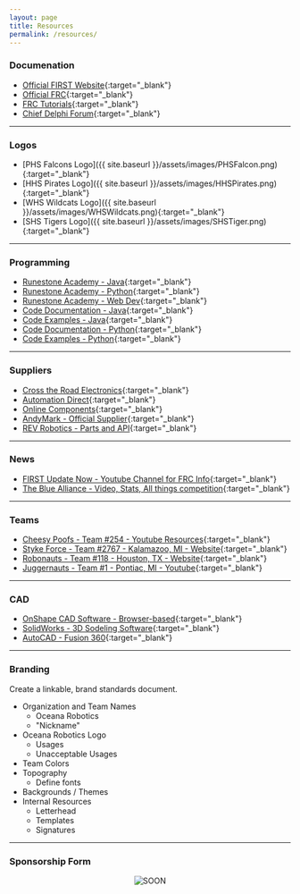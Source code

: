 ```yaml
---
layout: page
title: Resources
permalink: /resources/
---
```


### Documenation
- [Official FIRST Website](https://my.firstinspires.org/){:target="_blank"}
- [Official FRC](https://www.firstinspires.org/robotics/frc){:target="_blank"}
- [FRC Tutorials](https://frctutorials.com/){:target="_blank"}
- [Chief Delphi Forum](https://www.chiefdelphi.com/){:target="_blank"}

---

### Logos

- [PHS Falcons Logo]({{ site.baseurl }}/assets/images/PHSFalcon.png){:target="_blank"}
- [HHS Pirates Logo]({{ site.baseurl }}/assets/images/HHSPirates.png){:target="_blank"}
- [WHS Wildcats Logo]({{ site.baseurl }}/assets/images/WHSWildcats.png){:target="_blank"}
- [SHS Tigers Logo]({{ site.baseurl }}/assets/images/SHSTiger.png){:target="_blank"}

---

### Programming

- [Runestone Academy - Java](https://runestone.academy/ns/books/published/Oceana_APCSA_FRC24/index.html){:target="_blank"}
- [Runestone Academy - Python](https://runestone.academy/ns/books/published/Oceana_Python_F24/index.html){:target="_blank"}
- [Runestone Academy - Web Dev](https://runestone.academy/ns/books/published/Oceana_WebProgramming_F24/index.html){:target="_blank"}
- [Code Documentation - Java](https://docs.wpilib.org/en/stable/index.html){:target="_blank"}
- [Code Examples - Java](https://docs.wpilib.org/en/stable/docs/software/examples-tutorials/wpilib-examples.html){:target="_blank"}
- [Code Documentation - Python](https://robotpy.readthedocs.io/en/stable/){:target="_blank"}
- [Code Examples - Python](https://github.com/robotpy/examples){:target="_blank"}

---

### Suppliers

- [Cross the Road Electronics](https://store.ctr-electronics.com/){:target="_blank"}
- [Automation Direct](https://www.automationdirect.com/adc/home/home){:target="_blank"}
- [Online Components](https://www.onlinecomponents.com/en/){:target="_blank"}
- [AndyMark - Official Supplier](https://www.andymark.com/pages/first-robotics-competition){:target="_blank"}
- [REV Robotics - Parts and API](https://www.revrobotics.com/){:target="_blank"}

---
### News
- [FIRST Update Now - Youtube Channel for FRC Info](https://www.youtube.com/c/FirstUpdatesNow){:target="_blank"}
- [The Blue Alliance - Video, Stats, All things competition](https://www.thebluealliance.com/){:target="_blank"}

---

### Teams

- [Cheesy Poofs - Team #254 - Youtube Resources](https://www.youtube.com/c/254CheesyPoofs){:target="_blank"}
- [Styke Force - Team #2767 - Kalamazoo, MI - Website](https://www.strykeforce.org/about/){:target="_blank"}
- [Robonauts - Team #118 - Houston, TX - Website](https://ccisdrobonauts.org/){:target="_blank"}
- [Juggernauts - Team #1 - Pontiac, MI - Youtube](){:target="_blank"}

---

### CAD

- [OnShape CAD Software - Browser-based](https://www.onshape.com/en/education/){:target="_blank"}
- [SolidWorks - 3D Sodeling Software](https://www.solidworks.com/product/students/first-robotics-students){:target="_blank"}
- [AutoCAD - Fusion 360](https://www.autodesk.com/education/competitions/first){:target="_blank"}

<!-- ### 2024 FRC Forms

- [Form 1](link-to-form1)
- [Form 2](link-to-form2)
- [Form 3](link-to-form3) -->

<!-- ### General Forms

- [General Form 1](link-to-general-form1)
- [General Form 2](link-to-general-form2)
- [General Form 3](link-to-general-form3) -->
---

### Branding

Create a linkable, brand standards document.
- Organization and Team Names
  - Oceana Robotics
  - "Nickname"
- Oceana Robotics Logo
  - Usages
  - Unacceptable Usages
- Team Colors
- Topography
  - Define fonts
- Backgrounds / Themes
- Internal Resources
  - Letterhead
  - Templates
  - Signatures

--- 

### Sponsorship Form

<div style="text-align: center;">
  <img src="{{ site.baseurl }}/assets/images/comingsoon.png" alt="SOON">
</div>
<!-- - [Sponsorship Application](link-to-sponsorship-application) -->

<!-- - [Branding Guide]()
- [Visual Identity](link-to-visual-identity)
- [Color Palette](link-to-color-palette) -->
